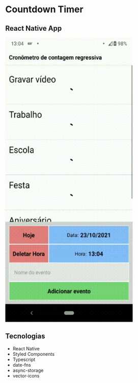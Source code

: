# Countdown Timer

## React Native App

<img src="./github/CountdownTimer.gif" width="400" />

## Tecnologias

- React Native
- Styled Components
- Typescript
- date-fns
- async-storage
- vector-icons